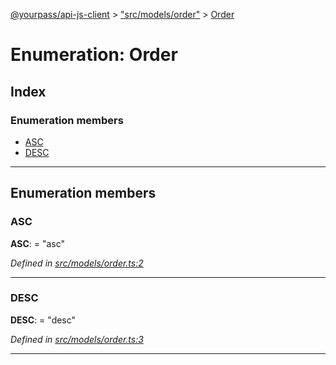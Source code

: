 [@yourpass/api-js-client](../README.md) > ["src/models/order"](../modules/_src_models_order_.md) > [Order](../enums/_src_models_order_.order.md)

# Enumeration: Order

## Index

### Enumeration members

* [ASC](_src_models_order_.order.md#asc)
* [DESC](_src_models_order_.order.md#desc)

---

## Enumeration members

<a id="asc"></a>

###  ASC

**ASC**:  = "asc"

*Defined in [src/models/order.ts:2](https://github.com/yourpass/yourpass-api-js-client/blob/ae9c408/src/models/order.ts#L2)*

___
<a id="desc"></a>

###  DESC

**DESC**:  = "desc"

*Defined in [src/models/order.ts:3](https://github.com/yourpass/yourpass-api-js-client/blob/ae9c408/src/models/order.ts#L3)*

___

